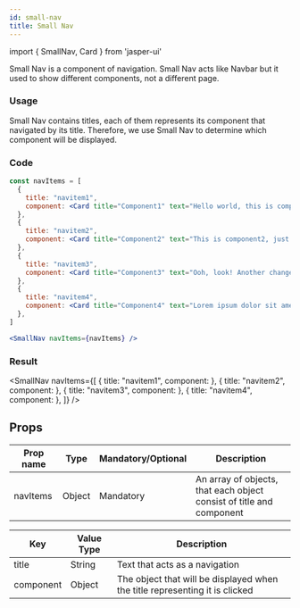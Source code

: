 ```yaml
---
id: small-nav
title: Small Nav
---
```


import { SmallNav, Card } from 'jasper-ui'

Small Nav is a component of navigation. Small Nav acts like Navbar but it used to show different components, not a different page.

### Usage

Small Nav contains titles, each of them represents its component that navigated by its title. Therefore, we use Small Nav to determine which component will be displayed.

### Code

```jsx
const navItems = [
  {
    title: "navitem1",
    component: <Card title="Component1" text="Hello world, this is component1." />
  },
  {
    title: "navitem2",
    component: <Card title="Component2" text="This is component2, just to make sure you actually changed the state." />
  },
  {
    title: "navitem3",
    component: <Card title="Component3" text="Ooh, look! Another change" />
  },
  {
    title: "navitem4",
    component: <Card title="Component4" text="Lorem ipsum dolor sit amet" />
  },
]

<SmallNav navItems={navItems} />
```

### Result

<SmallNav navItems={[
{
title: "navitem1",
component: <Card title="Component1" text="Hello world, this is component1." />
},
{
title: "navitem2",
component: <Card title="Component2" text="This is component2, just to make sure you actually changed the state." />
},
{
title: "navitem3",
component: <Card title="Component3" text="Ooh, look! Another change" />
},
{
title: "navitem4",
component: <Card title="Component4" text="Lorem ipsum dolor sit amet" />
},
]} />

## Props

| Prop name | Type   | Mandatory/Optional | Description                                                          |
| --------- | ------ | ------------------ | -------------------------------------------------------------------- |
| navItems  | Object | Mandatory          | An array of objects, that each object consist of title and component |

| Key       | Value Type | Description                                                                 |
| --------- | ---------- | --------------------------------------------------------------------------- |
| title     | String     | Text that acts as a navigation                                              |
| component | Object     | The object that will be displayed when the title representing it is clicked |
